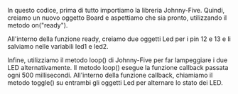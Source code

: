 In questo codice, prima di tutto importiamo la libreria Johnny-Five. Quindi, creiamo un nuovo oggetto Board e aspettiamo che sia pronto, utilizzando il metodo on("ready").

All'interno della funzione ready, creiamo due oggetti Led per i pin 12 e 13 e li salviamo nelle variabili led1 e led2.

Infine, utilizziamo il metodo loop() di Johnny-Five per far lampeggiare i due LED alternativamente. Il metodo loop() esegue la funzione callback passata ogni 500 millisecondi. All'interno della funzione callback, chiamiamo il metodo toggle() su entrambi gli oggetti Led per alternare lo stato dei LED.